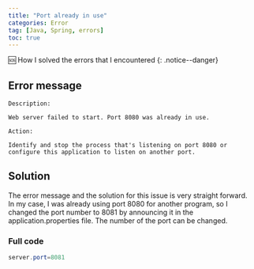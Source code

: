 ```yaml
---
title: "Port already in use"
categories: Error
tag: [Java, Spring, errors]
toc: true
---
```


🆘 How I solved the errors that I encountered
{: .notice--danger}

## Error message
```
Description:

Web server failed to start. Port 8080 was already in use.

Action:

Identify and stop the process that's listening on port 8080 or configure this application to listen on another port.
```
## Solution
The error message and the solution for this issue is very straight forward.  
In my case, I was already using port 8080 for another program, so I changed the port number to 8081 by announcing it in the application.properties file.
The number of the port can be changed.

### Full code
```java
server.port=8081
```